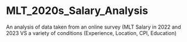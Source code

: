 # MLT_2020s_Salary_Analysis
An analysis of data taken from an online survey (MLT Salary in 2022 and 2023 VS a variety of conditions (Experience, Location, CPI, Education)
